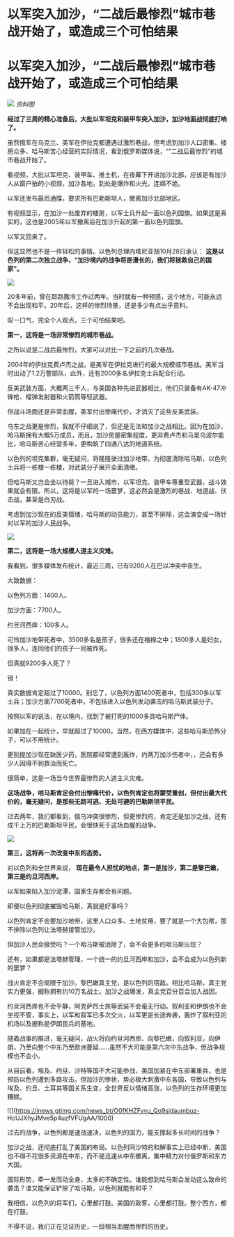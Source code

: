 # 以军突入加沙，“二战后最惨烈”城市巷战开始了，或造成三个可怕结果

# 以军突入加沙，“二战后最惨烈”城市巷战开始了，或造成三个可怕结果

![](https://inews.gtimg.com/news_bt/OuyGwXTrAL7K2dWBbsFcufVFoC2_0C7YMCrO70IXZhUh0AA/1000)
_资料图_

**经过了三周的精心准备后，大批以军坦克和装甲车突入加沙，加沙地面战彻底打响了。**

虽然俄军在乌克兰、美军在伊拉克都遭遇过激烈巷战，但考虑到加沙人口密集、楼房众多、哈马斯苦心经营的实际情况，看到俄罗斯媒体说，“”二战后最惨烈”的城市巷战开始了。

看视频，大批以军坦克、装甲车、推土机，在夜幕下开进加沙北部，应该是有加沙人从窗户拍的小视频，加沙各地，到处是爆炸和火光，连绵不绝。

以军还发布最后通牒，要求所有巴勒斯坦人，撤离加沙北部地区。

有视频显示，在加沙一处废弃的楼房，以军士兵升起一面以色列国旗。如果这是真实的，这也是2005年以军撤离后在加沙升起的第一面以色列国旗。

以军又回来了。

但这显然也不是一件轻松的事情。以色列总理内塔尼亚胡10月28日承认：
**这是以色列的第二次独立战争，“加沙境内的战争将是漫长的，我们将拯救自己的国家”。**

![](https://inews.gtimg.com/news_bt/OAbZlWMjj5lNBnMlonICJuGzHAvQwGATJnxq0RwzKFvzEAA/1000)

20多年前，曾在耶路撒冷工作过两年。当时就有一种预感，这个地方，可能永远不会出现和平。20年后，这样的惨烈场景，还是多少有点出乎意料。

叹一口气，完全个人观点，三个可怕结果吧。

**第一，这将是一场非常惨烈的城市巷战。**

之所以说是二战后最惨烈，大家可以对比一下之前的几次巷战。

2004年的伊拉克费卢杰之战，是美军在伊拉克进行的最大规模城市巷战。美军当时出动了1.2万警部队，此外，还有2000多名伊拉克士兵配合行动。

反美武装方面，大概两三千人，与美国各种先进武器相比，他们只装备有AK-47冲锋枪、榴弹发射器和火箭筒等轻武器。

但战斗场面还是非常血腥，美军付出惨痛代价，才消灭了这些反美武装。

乌东之战更是惨烈，我就不仔细说了，但还是无法和加沙之战相比。因为在加沙，哈马斯拥有大概5万成员，而且，加沙房屋密集程度，更非费卢杰和马里乌波尔能比，哈马斯苦心经营多年，更构筑了四通八达的地道系统。

以色列的坦克集群，毫无疑问，将隆隆驶过加沙地带。为彻底清除哈马斯，以色列士兵将一栋楼一栋楼，对武装分子展开全面清缴。

但哈马斯又岂会坐以待毙？一旦进入城市，以军坦克、装甲车等重型武器，战斗效果就会有限。所以，这将是以军的一场噩梦，这必然会是激烈的巷战、地道战、伏击战，甚至是白刃战。

考虑到加沙现在的反美情绪，哈马斯的动员能力，甚至不排除，这会演变成一场针对以军的加沙人民战争。

![](https://inews.gtimg.com/news_bt/OoGtYe4kmt77JQYkZeaKWwKLGTc3vI68UDBOcS91yYkwYAA/1000)

**第二，这将是一场大规模人道主义灾难。**

我看到，很多媒体发布统计，最近三周，已有9200人在巴以冲突中丧生。

大致数据：

以色列方面：1400人。

加沙方面：7700人。

约旦河西岸：100多人。

可怜加沙地带死者中，3500多名是孩子，很多还在襁褓之中；1800多人是妇女，很多人，连同他们的孩子一同被炸死。

但真就9200多人死了？

错！

真实数据肯定超过了10000。别忘了，以色列方面1400死者中，包括300多以军士兵；加沙方面7700死者中，不包括进入以色列发动袭击的哈马斯武装分子。

按照以军的说法，在以境内，找到了被打死的1000多具哈马斯尸体。

如果加在一起统计，早就超过了10000。当然，在西方媒体中，这些哈马斯恐怖分子，可以不用统计。

更别提加沙现在缺医少药，医院都经常遭到轰炸，约两万加沙伤者中，，还会有多少人因得不到救治而死亡。

很简单，这是一场当今世界最惨烈的人道主义灾难。

**这场战争，哈马斯肯定会付出惨痛代价，以色列肯定也将蒙受重创，但付出最大代价的，毫无疑问，是那些无路可逃、无处可避的巴勒斯坦平民。**

过去两年，我们都看到，俄乌冲突很惨烈，但更惨烈的，肯定还是加沙之战，还有成千上万的巴勒斯坦平民，会很快死于这场血腥的战争。

![](https://inews.gtimg.com/news_bt/Ott6ihR17L8Ndtwppk_yJSDHVwfSlo5WjckOqceQEeYU0AA/1000)

**第三，这将再一次改变中东的态势。**

对以色列和全世界来说， **现在最令人担忧的地点，第一是加沙，第二是黎巴嫩，第三是约旦河西岸。**

以军如果陷入加沙泥潭，国家生存都会有问题。

即便以色列彻底摧毁哈马斯，真就是好事吗？

以色列肯定不会要加沙地带，这里人口众多、土地贫瘠，要了就是一个大包袱，那不排除以色列让法塔赫接管加沙。

但加沙人民会接受吗？一个哈马斯被消除了，会不会更多的哈马斯出现？

还有，如果都是法塔赫管理，一个统一的约旦河西岸和加沙，会不会成为以色列新的噩梦？

战火肯定不会局限于加沙。黎巴嫩真主党，是以色列的宿敌。相比哈马斯，真主党实力更强，据称拥有约10万名战士。加沙之战爆发，真主党百分百会加入战团。

约旦河西岸也不会平静，阿克萨烈士旅等武装不会毫无行动。叙利亚和伊朗也不会坐视不管，事实上，以军和叙军已多次交火，以军更是长途奔袭，轰炸了叙利亚的机场以及据称是伊朗民兵的基地。

随着战事的推进，毫无疑问，战火将向约旦河西岸、向黎巴嫩，向叙利亚，向伊朗，乃至向整个中东乃至欧洲蔓延……虽然不大可能是第六次中东战争，但战争规模也不会小。

从目前看，埃及、约旦、沙特等国不大可能参战，美国加紧在中东部署重兵，也是预防以色列遭到多路攻击。但加沙的惨状，势必极大刺激中东各国，导致以色列与埃及、约旦、土耳其等国关系生变，全世界反以情绪高涨，以色列的生存环境更加糟糕。

![](https://inews.gtimg.com/news_bt/O0fKHZFvvu_Qo9sjdaumbuz-
HcUJXhyJMve5p4uzfVFUgAA/1000)

过去的战争，以色列都是速战速决，以色列的国力，能支撑起多长时间的战争？

加沙之战，还彻底打乱了美国的布局。以色列同沙特的和解事实上已经中断，美国也不得不花很多资源在中东，而不是迅速从中东撤离，集中精力对付俄罗斯和东方大国。

国际形势，牵一发而动全身，太多的不确定性。谁能想到哈马斯会发动这么致命的袭击？谁又能保证铲除了哈马斯，以色列就能有和平？

我相信，以色列的将军们，心里都打鼓。美国的政客，心里都打鼓。整个西方，都在打鼓。

不得不说，我们正在见证历史，一段相当血腥而惨烈的历史。

